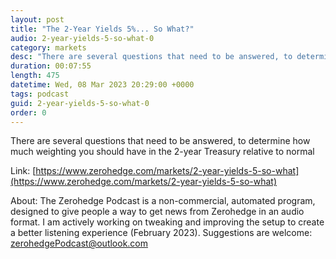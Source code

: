 ```yaml
---
layout: post
title: "The 2-Year Yields 5%... So What?"
audio: 2-year-yields-5-so-what-0
category: markets
desc: "There are several questions that need to be answered, to determine how much weighting you should have in the 2-year Treasury relative to normal"
duration: 00:07:55
length: 475
datetime: Wed, 08 Mar 2023 20:29:00 +0000
tags: podcast
guid: 2-year-yields-5-so-what-0
order: 0
---
```

There are several questions that need to be answered, to determine how much weighting you should have in the 2-year Treasury relative to normal

Link: [https://www.zerohedge.com/markets/2-year-yields-5-so-what](https://www.zerohedge.com/markets/2-year-yields-5-so-what)

About: The Zerohedge Podcast is a non-commercial, automated program, designed to give people a way to get news from Zerohedge in an audio format.  I am actively working on tweaking and improving the setup to create a better listening experience (February 2023).  Suggestions are welcome: [zerohedgePodcast@outlook.com](mailto:zerohedgePodcast@outlook.com)
